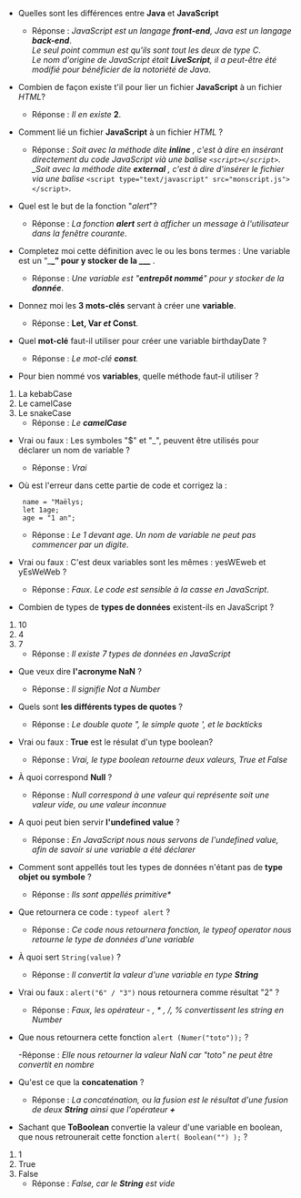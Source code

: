 - Quelles sont les différences entre **Java** et **JavaScript**

  - Réponse : _JavaScript est un langage **front-end**, Java est un langage **back-end**_.  
    _Le seul point commun est qu'ils sont tout les deux de type C_.  
    _Le nom d'origine de JavaScript était **LiveScript**, il a peut-être été modifié pour bénéficier de la notoriété de Java_.

- Combien de façon existe t'il pour lier un fichier **JavaScript** à un fichier _HTML_?

  - Réponse : _Il en existe_ **2**.

- Comment lié un fichier **JavaScript** à un fichier _HTML_ ?

  - Réponse : _Soit avec la méthode dite **inline** , c'est à dire en insérant directement du code JavaScript vià une balise _`<script></script>`_.
    \_Soit avec la méthode dite **external** , c'est à dire d'insérer le fichier via une balise_ `<script type="text/javascript" src="monscript.js"></script>`.

- Quel est le but de la fonction "_alert_"?

  - Réponse : _La fonction **alert** sert à afficher un message à l'utilisateur dans la fenêtre courante_.

- Completez moi cette définition avec le ou les bons termes : Une variable est un “\_**\_” pour y stocker de la \_\_\_** .

  - Réponse : _Une variable est "**entrepôt nommé**" pour y stocker de la **donnée**_.

- Donnez moi les **3 mots-clés** servant à créer une **variable**.

  - Réponse : **Let, Var _et_ Const**.

- Quel **mot-clé** faut-il utiliser pour créer une variable birthdayDate ?

  - Réponse : _Le mot-clé **const**._

- Pour bien nommé vos **variables**, quelle méthode faut-il utiliser ?

1. La kebabCase
2. Le camelCase
3. Le snakeCase
   - Réponse : _Le **camelCase**_

- Vrai ou faux : Les symboles "\$" et "\_", peuvent être utilisés pour déclarer un nom de variable ?

  - Réponse : _Vrai_

- Où est l'erreur dans cette partie de code et corrigez la :

  ```let name;
   name = "Maëlys;
   let 1age;
   age = "1 an";
  ```

  - Réponse : _Le 1 devant age. Un nom de variable ne peut pas commencer par un digite_.

- Vrai ou faux : C'est deux variables sont les mêmes : yesWEweb et yEsWeWeb ?

  - Réponse : _Faux. Le code est sensible à la casse en JavaScript_.

- Combien de types de **types de données** existent-ils en JavaScript ?

1. 10
2. 4
3. 7
   - Réponse : _Il existe 7 types de données en JavaScript_

- Que veux dire **l'acronyme NaN** ?

  - Réponse : _Il signifie Not a Number_

- Quels sont **les différents types de quotes** ?

  - Réponse : _Le double quote ", le simple quote ', et le backticks_

- Vrai ou faux : **True** est le résulat d'un type boolean?

  - Réponse : _Vrai, le type boolean retourne deux valeurs, True et False_

- À quoi correspond **Null** ?

  - Réponse : _Null correspond à une valeur qui représente soit une valeur vide, ou une valeur inconnue_

- A quoi peut bien servir **l'undefined value** ?

  - Réponse : _En JavaScript nous nous servons de l'undefined value, afin de savoir si une variable a été déclarer_

* Comment sont appellés tout les types de données n'étant pas de **type objet ou symbole** ?

  - Réponse : _Ils sont appellés primitive\*_

* Que retournera ce code : `typeof alert` ?

  - Réponse : _Ce code nous retournera fonction, le typeof operator nous retourne le type de données d'une variable_

- À quoi sert `String(value)` ?

  - Réponse : _Il convertit la valeur d'une variable en type **String**_

- Vrai ou faux : `alert("6" / "3")` nous retournera comme résultat "2" ?

  - Réponse : _Faux, les opérateur - , \* , /, % convertissent les string en Number_

- Que nous retournera cette fonction `alert (Numer("toto"));` ?

  -Réponse : _Elle nous retourner la valeur NaN car "toto" ne peut être convertit en nombre_

- Qu'est ce que la **concatenation** ?

  - Réponse : _La concaténation, ou la fusion est le résultat d'une fusion de deux **String** ainsi que l'opérateur **+**_

- Sachant que **ToBoolean** convertie la valeur d'une variable en boolean, que nous retrounerait cette fonction `alert( Boolean("") );` ?

1. 1
2. True
3. False
   - Réponse : _False, car le **String** est vide_

